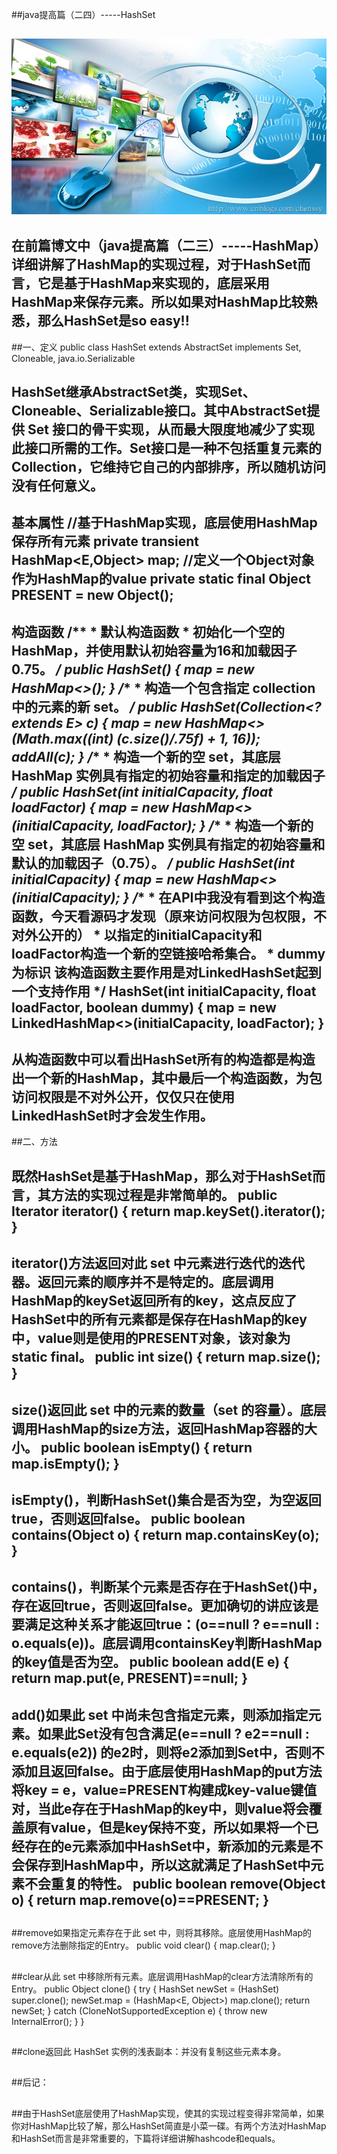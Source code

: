 ##java提高篇（二四）-----HashSet

##
## ![Alt text](../md/img/242109018263474.jpg)

##
## 在前篇博文中（java提高篇（二三）-----HashMap）详细讲解了HashMap的实现过程，对于HashSet而言，它是基于HashMap来实现的，底层采用HashMap来保存元素。所以如果对HashMap比较熟悉，那么HashSet是so easy!!
##一、定义   	public class HashSet<E>    extends AbstractSet<E>    implements Set<E>, Cloneable, java.io.Serializable

##
## HashSet继承AbstractSet类，实现Set、Cloneable、Serializable接口。其中AbstractSet提供 Set 接口的骨干实现，从而最大限度地减少了实现此接口所需的工作。Set接口是一种不包括重复元素的Collection，它维持它自己的内部排序，所以随机访问没有任何意义。

##
## 基本属性  	//基于HashMap实现，底层使用HashMap保存所有元素        private transient HashMap<E,Object> map;        //定义一个Object对象作为HashMap的value        private static final Object PRESENT = new Object();

##
## 构造函数  	/**         * 默认构造函数         * 初始化一个空的HashMap，并使用默认初始容量为16和加载因子0.75。         */        public HashSet() {            map = new HashMap<>();        	}                /**         * 构造一个包含指定 collection 中的元素的新 set。         */        public HashSet(Collection<? extends E> c) {            map = new HashMap<>(Math.max((int) (c.size()/.75f) + 1, 16));            addAll(c);        	}                /**         * 构造一个新的空 set，其底层 HashMap 实例具有指定的初始容量和指定的加载因子         */        public HashSet(int initialCapacity, float loadFactor) {            map = new HashMap<>(initialCapacity, loadFactor);        	}                   /**         * 构造一个新的空 set，其底层 HashMap 实例具有指定的初始容量和默认的加载因子（0.75）。         */        public HashSet(int initialCapacity) {           map = new HashMap<>(initialCapacity);        	}                   /**         * 在API中我没有看到这个构造函数，今天看源码才发现（原来访问权限为包权限，不对外公开的）         * 以指定的initialCapacity和loadFactor构造一个新的空链接哈希集合。         * dummy 为标识 该构造函数主要作用是对LinkedHashSet起到一个支持作用         */        HashSet(int initialCapacity, float loadFactor, boolean dummy) {           map = new LinkedHashMap<>(initialCapacity, loadFactor);        	}

##
## 从构造函数中可以看出HashSet所有的构造都是构造出一个新的HashMap，其中最后一个构造函数，为包访问权限是不对外公开，仅仅只在使用LinkedHashSet时才会发生作用。
##二、方法

##
## 既然HashSet是基于HashMap，那么对于HashSet而言，其方法的实现过程是非常简单的。  	public Iterator<E> iterator() {        return map.keySet().iterator();    	}

##
## iterator()方法返回对此 set 中元素进行迭代的迭代器。返回元素的顺序并不是特定的。底层调用HashMap的keySet返回所有的key，这点反应了HashSet中的所有元素都是保存在HashMap的key中，value则是使用的PRESENT对象，该对象为static final。  	public int size() {        return map.size();    	}

##
## size()返回此 set 中的元素的数量（set 的容量）。底层调用HashMap的size方法，返回HashMap容器的大小。  	public boolean isEmpty() {        return map.isEmpty();    	}

##
## isEmpty()，判断HashSet()集合是否为空，为空返回 true，否则返回false。  	public boolean contains(Object o) {        return map.containsKey(o);    	}

##
## contains()，判断某个元素是否存在于HashSet()中，存在返回true，否则返回false。更加确切的讲应该是要满足这种关系才能返回true：(o==null ? e==null : o.equals(e))。底层调用containsKey判断HashMap的key值是否为空。  	public boolean add(E e) {        return map.put(e, PRESENT)==null;    	}

##
## add()如果此 set 中尚未包含指定元素，则添加指定元素。如果此Set没有包含满足(e==null ? e2==null : e.equals(e2)) 的e2时，则将e2添加到Set中，否则不添加且返回false。由于底层使用HashMap的put方法将key = e，value=PRESENT构建成key-value键值对，当此e存在于HashMap的key中，则value将会覆盖原有value，但是key保持不变，所以如果将一个已经存在的e元素添加中HashSet中，新添加的元素是不会保存到HashMap中，所以这就满足了HashSet中元素不会重复的特性。  	public boolean remove(Object o) {        return map.remove(o)==PRESENT;    	}

##
##remove如果指定元素存在于此 set 中，则将其移除。底层使用HashMap的remove方法删除指定的Entry。  	public void clear() {        map.clear();    	}

##
##clear从此 set 中移除所有元素。底层调用HashMap的clear方法清除所有的Entry。  	public Object clone() {        try {            HashSet<E> newSet = (HashSet<E>) super.clone();            newSet.map = (HashMap<E, Object>) map.clone();            return newSet;        	} catch (CloneNotSupportedException e) {            throw new InternalError();        	}    	}

##
##clone返回此 HashSet 实例的浅表副本：并没有复制这些元素本身。

##
##后记：

##
##由于HashSet底层使用了HashMap实现，使其的实现过程变得非常简单，如果你对HashMap比较了解，那么HashSet简直是小菜一碟。有两个方法对HashMap和HashSet而言是非常重要的，下篇将详细讲解hashcode和equals。